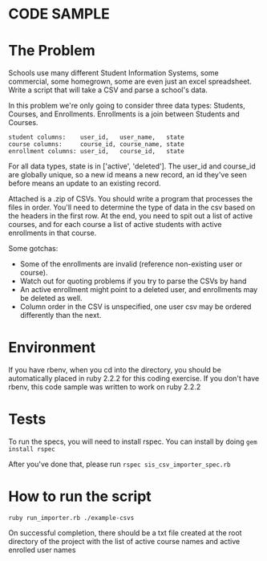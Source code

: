 # CODE SAMPLE

# The Problem
Schools use many different Student Information Systems, some commercial, some homegrown, some are even just an excel spreadsheet. Write a script that will take a CSV and parse a school's data.

In this problem we're only going to consider three data types: Students, Courses, and Enrollments. Enrollments is a join between Students and Courses.

```
student columns:    user_id,   user_name,   state
course columns:     course_id, course_name, state
enrollment columns: user_id,   course_id,   state
```

For all data types, state is in ['active', 'deleted']. The user_id and course_id are globally unique, so a new id means a new record, an id they've seen before means an update to an existing record.

Attached is a .zip of CSVs. You should write a program that processes the files in order. You'll need to determine the type of data in the csv based on the headers in the first row. At the end, you need to spit out a list of active courses, and for each course a list of active students with active enrollments in that course.

Some gotchas:
- Some of the enrollments are invalid (reference non-existing user or course).
- Watch out for quoting problems if you try to parse the CSVs by hand
- An active enrollment might point to a deleted user, and enrollments may be deleted as well.
- Column order in the CSV is unspecified, one user csv may be ordered differently than the next.

# Environment

If you have rbenv, when you cd into the directory, you should be automatically placed in ruby 2.2.2 for this coding exercise.
If you don't have rbenv, this code sample was written to work on ruby 2.2.2

# Tests

To run the specs, you will need to install rspec. You can install by doing `gem install rspec`

After you've done that, please run `rspec sis_csv_importer_spec.rb`

# How to run the script

`ruby run_importer.rb ./example-csvs`

On successful completion, there should be a txt file created at the root directory of the project with the list of active course names and active enrolled user names
